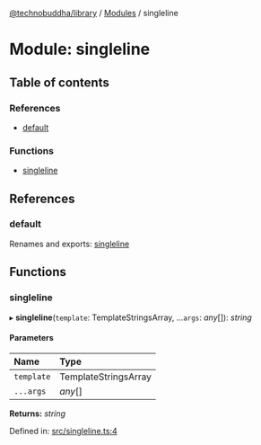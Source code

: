 [@technobuddha/library](../../README.md) / [Modules](../Modules.md) / singleline

# Module: singleline

## Table of contents

### References

- [default](singleline.md#default)

### Functions

- [singleline](singleline.md#singleline)

## References

### default

Renames and exports: [singleline](singleline.md#singleline)

## Functions

### singleline

▸ **singleline**(`template`: TemplateStringsArray, ...`args`: *any*[]): *string*

#### Parameters

| Name | Type |
| :------ | :------ |
| `template` | TemplateStringsArray |
| `...args` | *any*[] |

**Returns:** *string*

Defined in: [src/singleline.ts:4](https://github.com/technobuddha/hill.software/blob/65b5e5d/packages/library/src/singleline.ts#L4)
